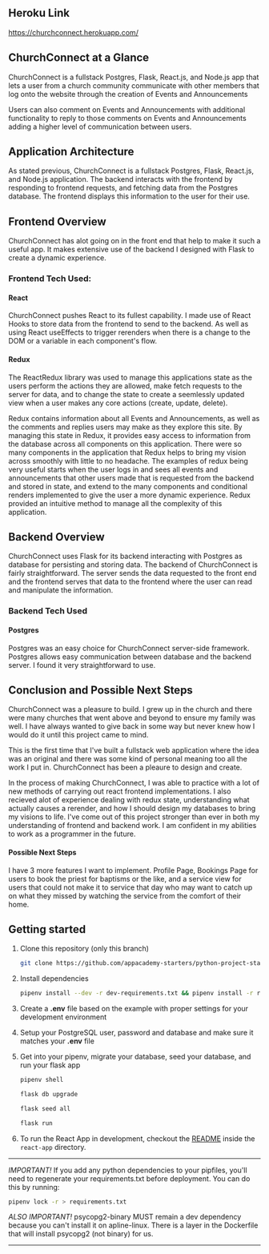 ## Heroku Link
https://churchconnect.herokuapp.com/

## ChurchConnect at a Glance

ChurchConnect is a fullstack Postgres, Flask, React.js, and Node.js app that lets a user from a church community communicate with other members that log onto the website through the creation of Events and Announcements

Users can also comment on Events and Announcements with additional functionality to reply to those comments on Events and Announcements adding a higher level of communication between users.

## Application Architecture

As stated previous, ChurchConnect is a fullstack Postgres, Flask, React.js, and Node.js application. The backend interacts with the frontend by responding to frontend requests, and fetching data from the Postgres database. The frontend displays this information to the user for their use.

## Frontend Overview
ChurchConnect has alot going on in the front end that help to make it such a useful app. It makes extensive use of the backend I designed with Flask to create a dynamic experience.

### Frontend Tech Used:

#### React
ChurchConnect pushes React to its fullest capability. I made use of React Hooks to store data from the frontend to send to the backend. As well as using React useEffects to trigger rerenders when there is a change to the DOM or a variable in each component's flow.


#### Redux
The ReactRedux library was used to manage this applications state as the users perform the actions they are allowed, make fetch requests to the server for data, and to change the state to create a seemlessly updated view when a user makes any core actions (create, update, delete).

Redux contains information about all Events and Announcements, as well as the comments and replies users may make as they explore this site. By managing this state in Redux, it provides easy access to information from the database across all components on this application. There were so many components in the application that Redux helps to bring my vision across smoothly with little to no headache. The examples of redux being very useful starts when the user logs in and sees all events and announcements that other users made that is requested from the backend and stored in state, and extend to the many components and conditional renders implemented to give the user a more dynamic experience. Redux provided an intuitive method to manage all the complexity of this application.

## Backend Overview

ChurchConnect uses Flask for its backend interacting with Postgres as database for persisting and storing data. The backend of ChurchConnect is fairly straightforward. The server sends the data requested to the front end and the frontend serves that data to the frontend where the user can read and manipulate the information.

### Backend Tech Used

#### Postgres
Postgres was an easy choice for ChurchConnect server-side framework. Postgres allows easy communication between database and the backend server. I found it very straightforward to use.

## Conclusion and Possible Next Steps
ChurchConnect was a pleasure to build. I grew up in the church and there were many churches that went above and beyond to ensure my family was well. I have always wanted to give back in some way but never knew how I would do it until this project came to mind.

This is the first time that I've built a fullstack web application where the idea was an original and there was some kind of personal meaning too all the work I put in. ChurchConnect has been a pleaure to design and create.

In the process of making ChurchConnect, I was able to practice with a lot of new methods of carrying out react frontend implementations. I also recieved alot of experience dealing with redux state, understanding what actually causes a rerender, and how I should design my databases to bring my visions to life. I've come out of this project stronger than ever in both my understanding of frontend and backend work. I am confident in my abilities to work as a programmer in the future.

#### Possible Next Steps
I have 3 more features I want to implement. Profile Page, Bookings Page for users to book the priest for baptisms or the like, and a service view for users that could not make it to service that day who may want to catch up on what they missed by watching the service from the comfort of their home.




## Getting started

1. Clone this repository (only this branch)

   ```bash
   git clone https://github.com/appacademy-starters/python-project-starter.git
   ```

2. Install dependencies

      ```bash
      pipenv install --dev -r dev-requirements.txt && pipenv install -r requirements.txt
      ```

3. Create a **.env** file based on the example with proper settings for your
   development environment
4. Setup your PostgreSQL user, password and database and make sure it matches your **.env** file

5. Get into your pipenv, migrate your database, seed your database, and run your flask app

   ```bash
   pipenv shell
   ```

   ```bash
   flask db upgrade
   ```

   ```bash
   flask seed all
   ```

   ```bash
   flask run
   ```

6. To run the React App in development, checkout the [README](./react-app/README.md) inside the `react-app` directory.

***
*IMPORTANT!*
   If you add any python dependencies to your pipfiles, you'll need to regenerate your requirements.txt before deployment.
   You can do this by running:

   ```bash
   pipenv lock -r > requirements.txt
   ```

*ALSO IMPORTANT!*
   psycopg2-binary MUST remain a dev dependency because you can't install it on apline-linux.
   There is a layer in the Dockerfile that will install psycopg2 (not binary) for us.
***
